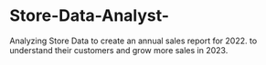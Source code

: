# Store-Data-Analyst-
Analyzing Store Data to create an annual sales report for 2022. to understand their customers and grow more sales in 2023.
